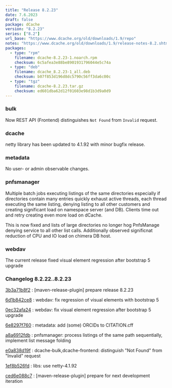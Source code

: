```yaml
---
title: "Release 8.2.23"
date: 7.6.2023
draft: false
package: dCache
version: "8.2.23"
series: ["8.2"]
url_base: "https://www.dcache.org/old/downloads/1.9/repo"
notes: "https://www.dcache.org/old/downloads/1.9/release-notes-8.2.shtml"
packages:
  - type: "rpm"
    filename: dcache-8.2.23-1.noarch.rpm
    checksum: 6c5afea3e88be8901931796044e5c74a
  - type: "deb"
    filename: dcache_8.2.23-1_all.deb
    checksum: b07f853d196d8dc5790c56ff3da6c00c
  - type: "tgz"
    filename: dcache-8.2.23.tar.gz
    checksum: ed601dba62d12f01603e98d1b3d9a0d9
---
```


### bulk

Now REST API (Frontend) distinguishes `Not Found` from `Invalid` request.

### dcache

netty library has been updated to 4.1.92 with minor bugfix release.

### metadata

No user- or admin observable changes.

### pnfsmanager

Multiple batch jobs executing listings of the same directories especially if directories contain many entries quickly exhaust active threads, 
each thread executing the same listing, denying listing to all other customers and creating significant load on namespace server (and DB).
 Clients time out and retry creating even more load on dCache.

This is now fixed and lists of large directories no longer hog PnfsManage denying service to all other list calls. 
Additionally observed significnat reduction of CPU and IO load on chimera DB host. 

### webdav

The current release fixed visual element regression after bootstrap 5 upgrade


### Changelog 8.2.22..8.2.23

<!-- git log 8.2.22..8.2.23 -no-merges -format='[%h](https://github.com/dcache/dcache/commit/%H)%n:   %s%n' -->

[3b3a71b8f2](https://github.com/dcache/dcache/commit/3b3a71b8f2540d73fa52e11b6fad37e6359cccfc)
:   [maven-release-plugin] prepare release 8.2.23

[6d1b842ce8](https://github.com/dcache/dcache/commit/6d1b842ce8ffb5655025b20696c8043fa4417de5)
:   webdav: fix regression of visual elements with bootstrap 5

[0ec32afa24](https://github.com/dcache/dcache/commit/0ec32afa241c488515dc2e24b0651199ea666229)
:   webdav: fix visual element regression after bootstrap 5 upgrade

[6e8297f760](https://github.com/dcache/dcache/commit/6e8297f760d3db58dfb4dbadb1bc964c06950252)
:   metadata: add (some) ORCIDs to CITATION.cff

[a8a6912fdb](https://github.com/dcache/dcache/commit/a8a6912fdb95570534822b533786514ec6703155)
:   pnfsmanager: process listings of the same path sequentially, implement list message folding

[e0a838d19f](https://github.com/dcache/dcache/commit/e0a838d19fda4e37508567b94a17ce01b8969066)
:   dcache-bulk,dcache-frontend: distinguish "Not Found" from "Invalid" request

[1ef8b526fd](https://github.com/dcache/dcache/commit/1ef8b526fd16abc2a67675e8fd5629703d25faee)
:   libs: use netty-4.1.92

[ced6e088c7](https://github.com/dcache/dcache/commit/ced6e088c78291dcd5eb9feb83a4d9164acada7a)
:   [maven-release-plugin] prepare for next development iteration

